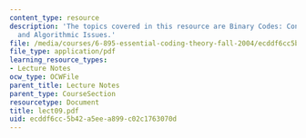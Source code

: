 ```yaml
---
content_type: resource
description: 'The topics covered in this resource are Binary Codes: Concatenation
  and Algorithmic Issues.'
file: /media/courses/6-895-essential-coding-theory-fall-2004/ecddf6cc5b42a5eea899c02c1763070d_lect09.pdf
file_type: application/pdf
learning_resource_types:
- Lecture Notes
ocw_type: OCWFile
parent_title: Lecture Notes
parent_type: CourseSection
resourcetype: Document
title: lect09.pdf
uid: ecddf6cc-5b42-a5ee-a899-c02c1763070d
---
```


